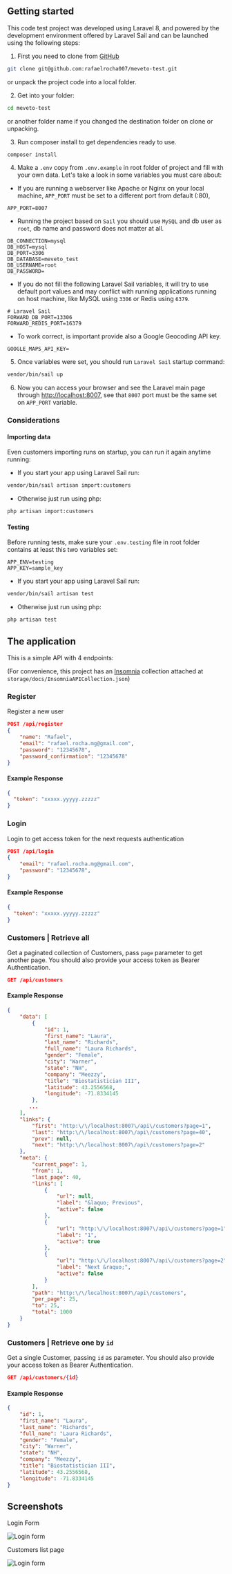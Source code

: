 ## Getting started

This code test project was developed using Laravel 8, and powered by the development environment offered by Laravel Sail
and can be launched using the following steps:

1. First you need to clone from [GitHub](https://github.com/rafaelrocha007/meveto-test)

```bash
git clone git@github.com:rafaelrocha007/meveto-test.git
```

or unpack the project code into a local folder.

2. Get into your folder:

```bash
cd meveto-test
```

or another folder name if you changed the destination folder on clone or unpacking.

3. Run composer install to get dependencies ready to use.

```bash
composer install
```

4. Make a `.env` copy from `.env.example` in root folder of project and fill with your own data. Let's take a look in
   some variables you must care about:

* If you are running a webserver like Apache or Nginx on your local machine, `APP_PORT` must be set to a different port
  from default (:80),

```dotenv
APP_PORT=8007
```

* Running the project based on `Sail` you should use `MySQL` and db user as `root`, db name and password does not matter
  at all.

```dotenv
DB_CONNECTION=mysql
DB_HOST=mysql
DB_PORT=3306
DB_DATABASE=meveto_test
DB_USERNAME=root
DB_PASSWORD=
```

* If you do not fill the following Laravel Sail variables, it will try to use default port values and may conflict with
  running applications running on host machine, like MySQL using `3306` or Redis using `6379`.

```dotenv
# Laravel Sail
FORWARD_DB_PORT=13306
FORWARD_REDIS_PORT=16379
```

* To work correct, is important provide also a Google Geocoding API key.

```dotenv
GOOGLE_MAPS_API_KEY=
```

5. Once variables were set, you should run `Laravel Sail` startup command:

```bash
vendor/bin/sail up
```

6. Now you can access your browser and see the Laravel main page through <http://localhost:8007>, see that `8007` port
   must be the same set on `APP_PORT` variable.
   
### Considerations
#### Importing data
Even customers importing runs on startup, you can run it again anytime running:
* If you start your app using Laravel Sail run:
```bash
vendor/bin/sail artisan import:customers
```
* Otherwise just run using php:
```bash
php artisan import:customers
```

#### Testing
Before running tests, make sure your `.env.testing` file in root folder contains at least this two variables set:
```dotenv
APP_ENV=testing
APP_KEY=sample_key
```
* If you start your app using Laravel Sail run:
```bash
vendor/bin/sail artisan test
```
* Otherwise just run using php:
```bash
php artisan test
```

## The application

This is a simple API with 4 endpoints:

(For convenience, this project has an [Insomnia](https://insomnia.rest/) collection attached at `storage/docs/InsomniaAPICollection.json`)

### Register
Register a new user
```json
POST /api/register
{
    "name": "Rafael",
    "email": "rafael.rocha.mg@gmail.com",
    "password": "12345678",
    "password_confirmation": "12345678"
}
```
#### Example Response
```json
{
  "token": "xxxxx.yyyyy.zzzzz"
}
```

### Login
Login to get access token for the next requests authentication
```json
POST /api/login
{
    "email": "rafael.rocha.mg@gmail.com",
    "password": "12345678",
}
```
#### Example Response
```json
{
  "token": "xxxxx.yyyyy.zzzzz"
}
```

### Customers | Retrieve all
Get a paginated collection of Customers, pass `page` parameter to get another page. You should also provide your access token as Bearer Authentication.
```json
GET /api/customers
```
#### Example Response
```json
{
    "data": [
        {
            "id": 1,
            "first_name": "Laura",
            "last_name": "Richards",
            "full_name": "Laura Richards",
            "gender": "Female",
            "city": "Warner",
            "state": "NH",
            "company": "Meezzy",
            "title": "Biostatistician III",
            "latitude": 43.2556568,
            "longitude": -71.8334145
        },
       ...
    ],
    "links": {
        "first": "http:\/\/localhost:8007\/api\/customers?page=1",
        "last": "http:\/\/localhost:8007\/api\/customers?page=40",
        "prev": null,
        "next": "http:\/\/localhost:8007\/api\/customers?page=2"
    },
    "meta": {
        "current_page": 1,
        "from": 1,
        "last_page": 40,
        "links": [
            {
                "url": null,
                "label": "&laquo; Previous",
                "active": false
            },
            {
                "url": "http:\/\/localhost:8007\/api\/customers?page=1",
                "label": "1",
                "active": true
            },
            {
                "url": "http:\/\/localhost:8007\/api\/customers?page=2",
                "label": "Next &raquo;",
                "active": false
            }
        ],
        "path": "http:\/\/localhost:8007\/api\/customers",
        "per_page": 25,
        "to": 25,
        "total": 1000
    }
}
```

### Customers | Retrieve one by `id`
Get a single Customer, passing `id` as parameter. You should also provide your access token as Bearer Authentication.
```json
GET /api/customers/{id}
```
#### Example Response
```json
{
    "id": 1,
    "first_name": "Laura",
    "last_name": "Richards",
    "full_name": "Laura Richards",
    "gender": "Female",
    "city": "Warner",
    "state": "NH",
    "company": "Meezzy",
    "title": "Biostatistician III",
    "latitude": 43.2556568,
    "longitude": -71.8334145
} 
```

## Screenshots

Login Form

![Login form](https://github.com/rafaelrocha007/meveto-test/blob/main/storage/docs/Customers-login-page.png?raw=true)  

Customers list page

![Login form](https://github.com/rafaelrocha007/meveto-test/blob/main/storage/docs/Customers-list-page.png?raw=true)  

